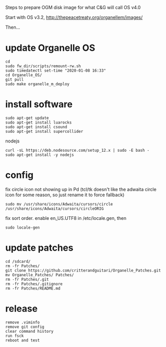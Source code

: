 Steps to prepare OGM disk image for what C&G will call OS v4.0

Start with OS v3.2, http://thepeacetreaty.org/organellem/images/

Then...

# update Organelle OS
    
    cd 
    sudo fw_dir/scripts/remount-rw.sh 
    sudo timedatectl set-time "2020-01-08 16:33"
    cd Organelle_OS/
    git pull
    sudo make organelle_m_deploy
    
# install software

    sudo apt-get update
    sudo apt-get install luarocks
    sudo apt-get install csound
    sudo apt-get install supercollider
    
nodejs

    curl -sL https://deb.nodesource.com/setup_12.x | sudo -E bash -
    sudo apt-get install -y nodejs
    
# config

fix circle icon not showing up in Pd (tcl/tk doesn't like the adwaita circle icon for some reason, so just rename it to force fallback)

    sudo mv /usr/share/icons/Adwaita/cursors/circle /usr/share/icons/Adwaita/cursors/circleORIG

fix sort order.  enable en_US.UTF8 in /etc/locale.gen, then 

    sudo locale-gen

# update patches
        
    cd /sdcard/
    rm -fr Patches/
    git clone https://github.com/critterandguitari/Organelle_Patches.git
    mv Organelle_Patches/ Patches/
    rm -fr Patches/.git
    rm -fr Patches/.gitignore 
    rm -fr Patches/README.md 
   
# release
        
    remove .viminfo
    remove git config
    clear command history
    run fsck
    reboot and test
    
    
